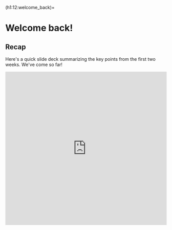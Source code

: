 (h1:12:welcome_back)=
# Welcome back! 

## Recap

Here's a quick slide deck summarizing the key points from the first two weeks.
We've come so far!

<iframe src="https://docs.google.com/presentation/d/e/2PACX-1vSIorsm6oJVIr5azl8Z9XqMNeQxoa8I5jlH-Pm7eiDUIbbja7ZCaHatUzaXkOSp3xNZB1W18t8RHNGn/embed?start=false&loop=false&delayms=3000" frameborder="0" width="100%" height="480" allowfullscreen="true" mozallowfullscreen="true" webkitallowfullscreen="true"></iframe>

